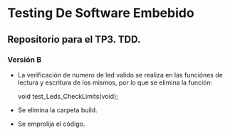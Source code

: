 # Testing De Software Embebido

## Repositorio para el TP3. TDD.

### Versión B

- La verificación de numero de led valido se realiza en las funciónes de lectura y escritura de los mismos, por lo que se elimina la función:

  void test_Leds_CheckLimits(void);
  
- Se elimina la carpeta build.

- Se emprolija el código.



 
 
